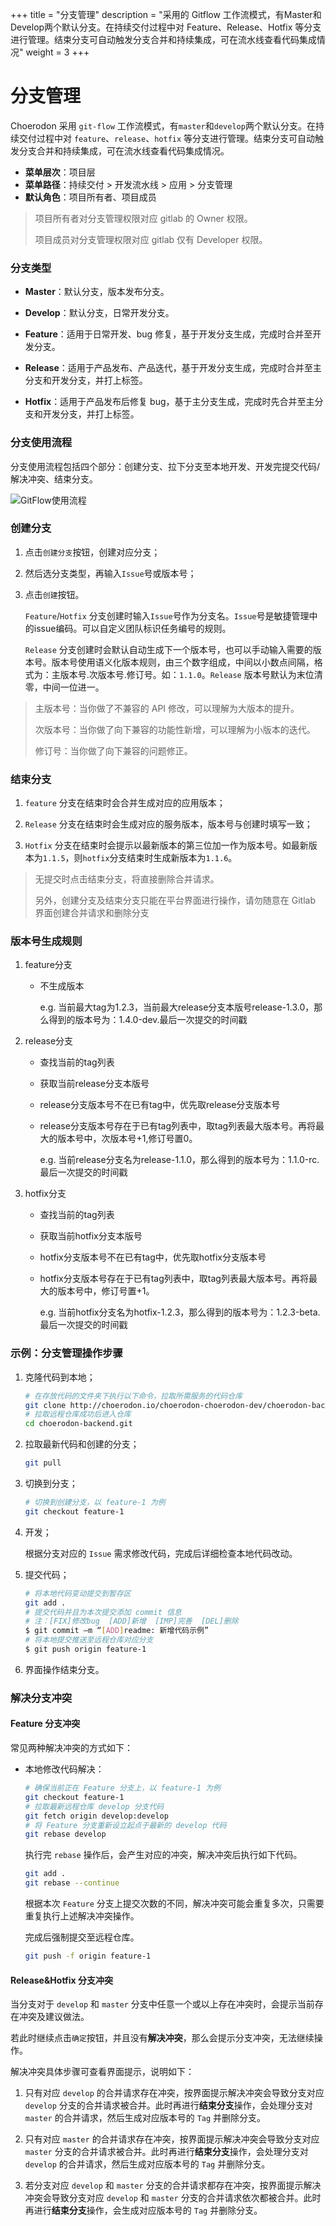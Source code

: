 ﻿+++
title = "分支管理"
description = "采用的 Gitflow 工作流模式，有Master和Develop两个默认分支。在持续交付过程中对 Feature、Release、Hotfix 等分支进行管理。结束分支可自动触发分支合并和持续集成，可在流水线查看代码集成情况"
weight = 3
+++

# 分支管理
  
Choerodon 采用 `git-flow` 工作流模式，有`master`和`develop`两个默认分支。在持续交付过程中对 `feature`、`release`、`hotfix` 等分支进行管理。结束分支可自动触发分支合并和持续集成，可在流水线查看代码集成情况。
  
  - **菜单层次**：项目层  
  - **菜单路径**：持续交付 >  开发流水线 > 应用 > 分支管理
  - **默认角色**：项目所有者、项目成员

<blockquote class="note">
  项目所有者对分支管理权限对应 gitlab 的 Owner 权限。

  项目成员对分支管理权限对应 gitlab 仅有 Developer 权限。
</blockquote>

### 分支类型

 - **Master**：默认分支，版本发布分支。
    
 -  **Develop**：默认分支，日常开发分支。  
 
 -  **Feature**：适用于日常开发、bug 修复，基于开发分支生成，完成时合并至开发分支。

 -  **Release**：适用于产品发布、产品迭代，基于开发分支生成，完成时合并至主分支和开发分支，并打上标签。

 -  **Hotfix**：适用于产品发布后修复 bug，基于主分支生成，完成时先合并至主分支和开发分支，并打上标签。

### 分支使用流程
 
分支使用流程包括四个部分：创建分支、拉下分支至本地开发、开发完提交代码/解决冲突、结束分支。

 ![GitFlow使用流程](/docs/user-guide/deployment-pipeline/image/gitflow_use_flow.png)

### 创建分支

 1. 点击`创建分支`按钮，创建对应分支；

 1. 然后选分支类型，再输入`Issue`号或版本号；

 1. 点击`创建`按钮。
    
    `Feature`/`Hotfix` 分支创建时输入`Issue`号作为分支名。`Issue`号是敏捷管理中的issue编码。可以自定义团队标识任务编号的规则。
   
    `Release` 分支创建时会默认自动生成下一个版本号，也可以手动输入需要的版本号。版本号使用语义化版本规则，由三个数字组成，中间以小数点间隔，格式为：主版本号.次版本号.修订号。如：`1.1.0`。`Release` 版本号默认为末位清零，中间一位进一。

<blockquote class="note">
 主版本号：当你做了不兼容的 API 修改，可以理解为大版本的提升。
 
 次版本号：当你做了向下兼容的功能性新增，可以理解为小版本的迭代。
 
 修订号：当你做了向下兼容的问题修正。
</blockquote>
    

### 结束分支
 
 1. `feature` 分支在结束时会合并生成对应的应用版本；

 2. `Release` 分支在结束时会生成对应的服务版本，版本号与创建时填写一致；

 3. `Hotfix` 分支在结束时会提示以最新版本的第三位加一作为版本号。如最新版本为`1.1.5`，则`hotfix`分支结束时生成新版本为`1.1.6`。

<blockquote class="note">
 无提交时点击结束分支，将直接删除合并请求。

 另外，创建分支及结束分支只能在平台界面进行操作，请勿随意在 Gitlab 界面创建合并请求和删除分支
</blockquote>

### 版本号生成规则

1. feature分支

    - 不生成版本
    
      e.g. 当前最大tag为1.2.3，当前最大release分支本版号release-1.3.0，那么得到的版本号为：1.4.0-dev.最后一次提交的时间戳
    
1. release分支

    - 查找当前的tag列表
    - 获取当前release分支本版号
    - release分支版本号不在已有tag中，优先取release分支版本号
    - release分支版本号存在于已有tag列表中，取tag列表最大版本号。再将最大的版本号中，次版本号+1,修订号置0。
    
      e.g. 当前release分支名为release-1.1.0，那么得到的版本号为：1.1.0-rc.最后一次提交的时间戳

1. hotfix分支

    - 查找当前的tag列表
    - 获取当前hotfix分支本版号
    - hotfix分支版本号不在已有tag中，优先取hotfix分支版本号
    - hotfix分支版本号存在于已有tag列表中，取tag列表最大版本号。再将最大的版本号中，修订号置+1。
    
      e.g. 当前hotfix分支名为hotfix-1.2.3，那么得到的版本号为：1.2.3-beta.最后一次提交的时间戳


### 示例：分支管理操作步骤

 1. 克隆代码到本地；

    ```bash
    # 在存放代码的文件夹下执行以下命令，拉取所需服务的代码仓库
    git clone http://choerodon.io/choerodon-choerodon-dev/choerodon-backend.git
    # 拉取远程仓库成功后进入仓库
    cd choerodon-backend.git
    ```
 1. 拉取最新代码和创建的分支；

    ```bash
    git pull
    ```
 1. 切换到分支；

    ```bash
    # 切换到创建分支，以 feature-1 为例
    git checkout feature-1
    ```
 1. 开发；

    根据分支对应的 `Issue` 需求修改代码，完成后详细检查本地代码改动。

 1. 提交代码；

    ```bash
    # 将本地代码变动提交到暂存区
    git add .
    # 提交代码并且为本次提交添加 commit 信息
    # 注：[FIX]修改bug  [ADD]新增  [IMP]完善  [DEL]删除
    $ git commit –m “[ADD]readme: 新增代码示例”
    # 将本地提交推送至远程仓库对应分支
    $ git push origin feature-1
    ```
 1. 界面操作结束分支。

### 解决分支冲突

#### Feature 分支冲突

 常见两种解决冲突的方式如下：

 - 本地修改代码解决：

    ```bash
    # 确保当前正在 Feature 分支上，以 feature-1 为例
    git checkout feature-1
    # 拉取最新远程仓库 develop 分支代码
    git fetch origin develop:develop
    # 将 Feature 分支重新设立起点于最新的 develop 代码
    git rebase develop
    ```
    执行完 `rebase` 操作后，会产生对应的冲突，解决冲突后执行如下代码。
    ```bash
    git add .
    git rebase --continue
    ```
    根据本次 `Feature` 分支上提交次数的不同，解决冲突可能会重复多次，只需要重复执行上述解决冲突操作。
  
    完成后强制提交至远程仓库。
    ```bash
    git push -f origin feature-1
    ```

#### Release&Hotfix 分支冲突

 当分支对于 `develop` 和 `master` 分支中任意一个或以上存在冲突时，会提示当前存在冲突及建议做法。

 若此时继续点击`确定`按钮，并且没有**解决冲突**，那么会提示分支冲突，无法继续操作。
 
 解决冲突具体步骤可查看界面提示，说明如下：

  1. 只有对应 `develop` 的合并请求存在冲突，按界面提示解决冲突会导致分支对应 `develop` 分支的合并请求被合并。此时再进行**结束分支**操作，会处理分支对 `master` 的合并请求，然后生成对应版本号的 `Tag` 并删除分支。

  1. 只有对应 `master` 的合并请求存在冲突，按界面提示解决冲突会导致分支对应 `master` 分支的合并请求被合并。此时再进行**结束分支**操作，会处理分支对 `develop` 的合并请求，然后生成对应版本号的 `Tag` 并删除分支。

  1. 若分支对应 `develop` 和 `master` 分支的合并请求都存在冲突，按界面提示解决冲突会导致分支对应 `develop` 和 `master` 分支的合并请求依次都被合并。此时再进行**结束分支**操作，会生成对应版本号的 `Tag` 并删除分支。
